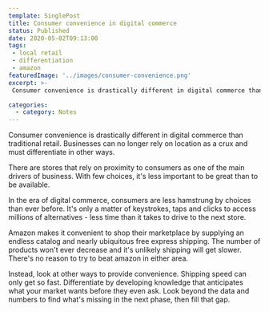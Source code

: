 ```yaml
---
template: SinglePost
title: Consumer convenience in digital commerce
status: Published
date: 2020-05-02T09:13:00
tags:
 - local retail
 - differentiation
 - amazon
featuredImage: '../images/consumer-convenience.png'
excerpt: >-
 Consumer convenience is drastically different in digital commerce than traditional retail. Businesses can no longer rely on location as a crux and must differentiate in other ways. Differentiate by developing knowledge that anticipates what your market wants before they even ask.

categories:
  - category: Notes
---
```

Consumer convenience is drastically different in digital commerce than traditional retail. Businesses can no longer rely on location as a crux and must differentiate in other ways.

There are stores that rely on proximity to consumers as one of the main drivers of business. With few choices, it's less important to be great than to be available.

In the era of digital commerce, consumers are less hamstrung by choices than ever before. It's only a matter of keystrokes, taps and clicks to access millions of alternatives - less time than it takes to drive to the next store.

Amazon makes it convenient to shop their marketplace by supplying an endless catalog and nearly ubiquitous free express shipping. The number of products won't ever decrease and it's unlikely shipping will get slower. There's no reason to try to beat amazon in either area.

Instead, look at other ways to provide convenience. Shipping speed can only get so fast. Differentiate by developing knowledge that anticipates what your market wants before they even ask. Look beyond the data and numbers to find what's missing in the next phase, then fill that gap.
